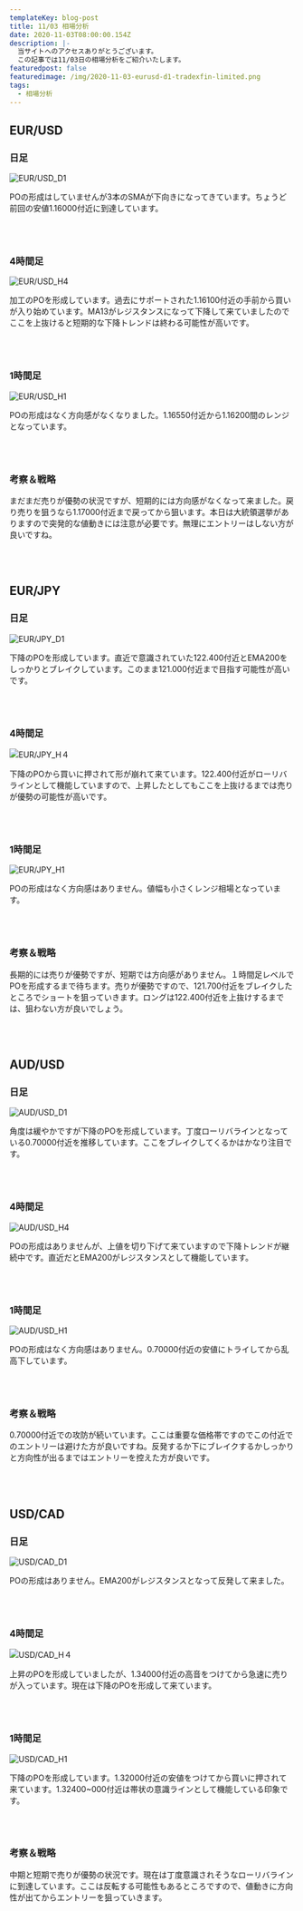 ```yaml
---
templateKey: blog-post
title: 11/03 相場分析
date: 2020-11-03T08:00:00.154Z
description: |-
  当サイトへのアクセスありがとうございます。
  この記事では11/03日の相場分析をご紹介いたします。
featuredpost: false
featuredimage: /img/2020-11-03-eurusd-d1-tradexfin-limited.png
tags:
  - 相場分析
---
```

## EUR/USD

### 日足

![EUR/USD_D1](/img/2020-11-03-eurusd-d1-tradexfin-limited.png)

POの形成はしていませんが3本のSMAが下向きになってきています。ちょうど前回の安値1.16000付近に到達しています。

<br/>
<br/>

### 4時間足

![EUR/USD_H4](/img/2020-11-03-eurusd-h4-tradexfin-limited.png)

加工のPOを形成しています。過去にサポートされた1.16100付近の手前から買いが入り始めています。MA13がレジスタンスになって下降して来ていましたのでここを上抜けると短期的な下降トレンドは終わる可能性が高いです。

<br/>
<br/>

### 1時間足

![EUR/USD_H1](/img/2020-11-03-eurusd-h1-tradexfin-limited.png)

POの形成はなく方向感がなくなりました。1.16550付近から1.16200間のレンジとなっています。

<br/>
<br/>

### 考察＆戦略

まだまだ売りが優勢の状況ですが、短期的には方向感がなくなって来ました。戻り売りを狙うなら1.17000付近まで戻ってから狙います。本日は大統領選挙がありますので突発的な値動きには注意が必要です。無理にエントリーはしない方が良いですね。

<br/>
<br/>

## EUR/JPY

### 日足

![EUR/JPY_D1](/img/2020-11-03-eurjpy-d1-tradexfin-limited.png)

下降のPOを形成しています。直近で意識されていた122.400付近とEMA200をしっかりとブレイクしています。このまま121.000付近まで目指す可能性が高いです。

<br/>
<br/>

### 4時間足

![EUR/JPY_H４](/img/2020-11-03-eurjpy-h4-tradexfin-limited.png)

下降のPOから買いに押されて形が崩れて来ています。122.400付近がローリバラインとして機能していますので、上昇したとしてもここを上抜けるまでは売りが優勢の可能性が高いです。

<br/>
<br/>

### 1時間足

![EUR/JPY_H1](/img/2020-11-03-eurjpy-h1-tradexfin-limited.png)

POの形成はなく方向感はありません。値幅も小さくレンジ相場となっています。

<br/>
<br/>

### 考察＆戦略

長期的には売りが優勢ですが、短期では方向感がありません。１時間足レベルでPOを形成するまで待ちます。売りが優勢ですので、121.700付近をブレイクしたところでショートを狙っていきます。ロングは122.400付近を上抜けするまでは、狙わない方が良いでしょう。

<br/>
<br/>

## AUD/USD

### 日足

![AUD/USD_D1](/img/2020-11-03-audusd-d1-tradexfin-limited.png)

角度は緩やかですが下降のPOを形成しています。丁度ローリバラインとなっている0.70000付近を推移しています。ここをブレイクしてくるかはかなり注目です。

<br/>
<br/>

### 4時間足

![AUD/USD_H4](/img/2020-11-03-audusd-h4-tradexfin-limited.png)

POの形成はありませんが、上値を切り下げて来ていますので下降トレンドが継続中です。直近だとEMA200がレジスタンスとして機能しています。

<br/>
<br/>

### 1時間足

![AUD/USD_H1](/img/2020-11-03-audusd-h1-tradexfin-limited.png)

POの形成はなく方向感はありません。0.70000付近の安値にトライしてから乱高下しています。

<br/>
<br/>

### 考察＆戦略

0.70000付近での攻防が続いています。ここは重要な価格帯ですのでこの付近でのエントリーは避けた方が良いですね。反発するか下にブレイクするかしっかりと方向性が出るまではエントリーを控えた方が良いです。

<br/>
<br/>

## USD/CAD

### 日足

![USD/CAD_D1](/img/2020-11-03-usdcad-d1-tradexfin-limited.png)

POの形成はありません。EMA200がレジスタンスとなって反発して来ました。

<br/>
<br/>

### 4時間足

![USD/CAD_H４](/img/2020-11-03-usdcad-h4-tradexfin-limited.png)

上昇のPOを形成していましたが、1.34000付近の高音をつけてから急速に売りが入っています。現在は下降のPOを形成して来ています。

<br/>
<br/>

### 1時間足

![USD/CAD_H1](/img/2020-11-03-usdcad-h1-tradexfin-limited.png)

下降のPOを形成しています。1.32000付近の安値をつけてから買いに押されて来ています。1.32400~000付近は帯状の意識ラインとして機能している印象です。

<br/>
<br/>

### 考察＆戦略

中期と短期で売りが優勢の状況です。現在は丁度意識されそうなローリバラインに到達しています。ここは反転する可能性もあるところですので、値動きに方向性が出てからエントリーを狙っていきます。
